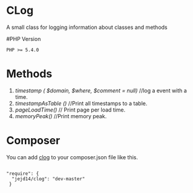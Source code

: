 # CLog
A small class for logging information about classes and methods

#PHP Version
<pre><code>PHP >= 5.4.0</code></pre>

# Methods

1. *timestamp ( $domain, $where, $comment = null)* //log a event with a time.
2. *timestampAsTable ()* //Print all timestamps to a table.
3. *pageLoadTime()* // Print page per load time.
4. *memoryPeak()* //Print memory peak.

# Composer
You can add [clog](https://packagist.org/packages/jejd14/clog) to your composer.json file like this.

<pre>
<code>
"require": {
  "jejd14/clog": "dev-master"
 }
 </code>
 </pre>
